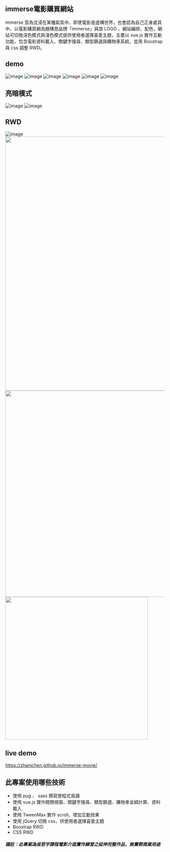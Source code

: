 ## immerse電影購買網站
immerse 意為沈浸在某種氣氛中，即使電影是虛構世界，也會認為自己正身處其中，以電影購買網為題構思品牌「immerse」與其 LOGO 、網站編排、配色，網站可切換深色模式與淺色模式提供使用者選擇喜愛主題，主要以 vue.js 實作互動功能，包含電影資料載入、關鍵字搜尋、類型篩選與購物車系統，並用 Boostrap 與 css 調整 RWD。

## demo
![image](https://github.com/zhanichen/immerse-movie/blob/main/README-pic/demo/title_video.png?raw=true)
![image](https://github.com/zhanichen/immerse-movie/blob/main/README-pic/demo/hot_movies.png?raw=true)
![image](https://github.com/zhanichen/immerse-movie/blob/main/README-pic/demo/movies.png?raw=true)
![image](https://github.com/zhanichen/immerse-movie/blob/main/README-pic/demo/more%20movies.png?raw=true)
![image](https://github.com/zhanichen/immerse-movie/blob/main/README-pic/demo/introduce.png?raw=true)
![image](https://github.com/zhanichen/immerse-movie/blob/main/README-pic/demo/cart.png?raw=true)

## 亮暗模式    
![image](https://github.com/zhanichen/immerse-movie/blob/main/README-pic/dark&light/dark.png?raw=true)
![image](https://github.com/zhanichen/immerse-movie/blob/main/README-pic/dark&light/light.png?raw=true)

## RWD 
![image](https://github.com/zhanichen/immerse-movie/blob/main/README-pic/RWD/lg.png?raw=true)
<img src="https://github.com/zhanichen/immerse-movie/blob/main/README-pic/RWD/md.png?raw=true" width="800" height="auto"/><br/>
<img src="https://github.com/zhanichen/immerse-movie/blob/main/README-pic/RWD/sm.png?raw=true" width="650" height="auto"/><br/>
<img src="https://github.com/zhanichen/immerse-movie/blob/main/README-pic/RWD/xs.png?raw=true" width="450" height="auto"/><br/>

## live demo
https://zhanichen.github.io/immerse-movie/

## 此專案使用哪些技術
* 使用 pug 、 sass 撰寫使程式易讀
* 使用 vue.js 實作開關視窗、關鍵字搜尋、類型篩選、購物車金額計算、資料載入
* 使用 TweenMax 實作 scroll，增加互動效果
* 使用 jQuery 切換 css，供使用者選擇喜愛主題
* Boostrap RWD
* CSS RWD



##### 備註：此專案為吳哲宇課程電影介面實作練習之延伸完整作品，無實際商業用途

